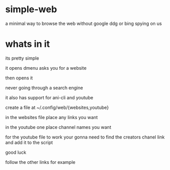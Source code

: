 # simple-web
a minimal way to browse the web without google ddg or bing spying on us

# whats in it
its pretty simple 

it opens dmenu asks you for a website

then opens it

never going through a search engine

it also has support for ani-cli and youtube

create a file at ~/.config/web/{websites,youtube}

in the websites file place any links you want

in the youtube one place channel names you want

for the youtube file to work your gonna need to find the creators chanel link and add it to the script

good luck

follow the other links for example


